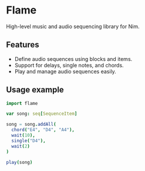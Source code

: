 # Flame

High-level music and audio sequencing library for Nim.

## Features

-  Define audio sequences using blocks and items.
-  Support for delays, single notes, and chords.
-  Play and manage audio sequences easily.

## Usage example

```nim
import flame

var song: seq[SequenceItem]

song = song.addAll(
  chord("E4", "D4", "A4"),
  wait(10),
  single("D4"),
  wait(2)
)

play(song)
```
